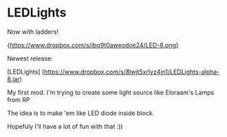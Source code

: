 LEDLights
=========

Now with ladders!

{https://www.dropbox.com/s/ibq9t0aweodoe24/LED-8.png}

Newest release:

[LEDLights] (https://www.dropbox.com/s/8lwjt5xrlyz4jn1/LEDLights-alpha-8.jar)



My first mod. I'm trying to create some light source like Eloraam's Lamps from RP

The idea is to make 'em like LED diode inside block.

Hopefuly I'll have a lot of fun with that :))
